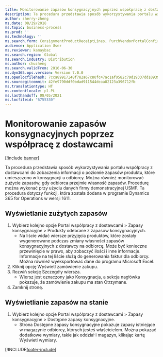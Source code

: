 ```yaml
---
title: Monitorowanie zapasów konsygnacyjnych poprzez współpracę z dostawcami
description: Ta procedura przedstawia sposób wykorzystywania portalu współpracy z dostawcami do zobaczenia informacji o poziomie zapasów produktu, które umieszczono w konsygnacji u odbiorcy.
author: sherry-zheng
ms.date: 08/29/2018
ms.topic: business-process
ms.prod: ''
ms.technology: ''
ms.search.form: ConsignmentProductReceiptLines, PurchVendorPortalConfirmedOrders, DefaultDashboard, ConsignmentVendorPortalOnhand
audience: Application User
ms.reviewer: kamaybac
ms.search.region: Global
ms.search.industry: Distribution
ms.author: chuzheng
ms.search.validFrom: 2016-06-30
ms.dyn365.ops.version: Version 7.0.0
ms.openlocfilehash: 7cca89917148f782a67c80fc47ac1af0582c79d19337dd1093965c87a4c9a42e
ms.sourcegitcommit: 42fe9790ddf0bdad911544deaa82123a396712fb
ms.translationtype: HT
ms.contentlocale: pl-PL
ms.lasthandoff: 08/05/2021
ms.locfileid: "6755330"
---
```

# <a name="monitor-consignment-inventory-using-vendor-collaboration"></a>Monitorowanie zapasów konsygnacyjnych poprzez współpracę z dostawcami

[!include [banner](../../includes/banner.md)]

Ta procedura przedstawia sposób wykorzystywania portalu współpracy z dostawcami do zobaczenia informacji o poziomie zapasów produktu, które umieszczono w konsygnacji u odbiorcy. Można również monitorować zużycie zapasów, gdy odbiorca przejmie własność zapasów. Procedurę można wykonać przy użyciu danych firmy demonstracyjnej USMF. Ta procedura dotyczy funkcji, która została dodana w programie Dynamics 365 for Operations w wersji 1611.


## <a name="view-consumed-inventory"></a>Wyświetlanie zużytych zapasów
1. Wybierz kolejno opcje Portal współpracy z dostawcami > Zapasy konsygnacyjne > Produkty odebrane z zapasów konsygnacyjnych.
    * Na liście widać wiersze przyjęcia produktów, które zostały wygenerowane podczas zmiany własności zapasów konsygnacyjnych z dostawcy na odbiorcę. Może być konieczne przewinięcie w prawo, aby zobaczyć ilości i inne informacje. Informacje na tej liście służą do generowania faktur dla odbiorcy. Można również wyeksportować dane do programu Microsoft Excel.   
2. Kliknij opcję Wyświetl zamówienie zakupu.
3. Rozwiń sekcję Szczegóły wiersza.
    * Wiersz jest oznaczony jako Konsygnacja, a sekcja nagłówka pokazuje, że zamówienie zakupu ma stan Otrzymane.  
4. Zamknij stronę.

## <a name="view-on-hand-inventory"></a>Wyświetlianie zapasów na stanie
1. Wybierz kolejno opcje Portal współpracy z dostawcami > Zapasy konsygnacyjne > Dostępne zapasy konsygnacyjne.
    * Strona Dostępne zapasy konsygnacyjne pokazuje zapasy istniejące w magazynie odbiorcy, których jesteś właścicielem. Można pokazać dodatkowe wymiary, takie jak oddział i magazyn, klikając kartę Wyświetl wymiary.   



[!INCLUDE[footer-include](../../../includes/footer-banner.md)]